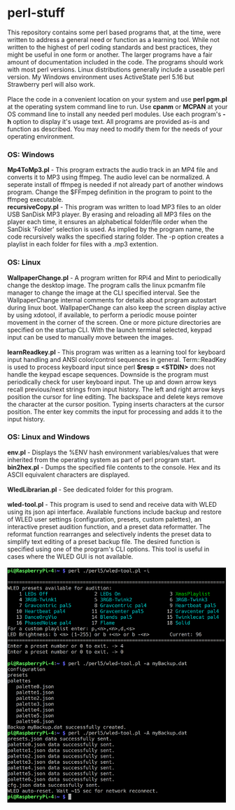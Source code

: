 # perl-stuff
This repository contains some perl based programs that, at the time, were written to address a general need or function as a learning tool. While not written to the highest of perl coding standards and best practices, they might be useful in one form or another. The larger programs have a fair amount of documentation included in the code. The programs should work with most perl versions. Linux distributions generally include a useable perl version. My Windows environment uses ActiveState perl 5.16 but Strawberry perl will also work.<br/><br/>
Place the code in a convenient location on your system and use **perl pgm.pl** at the operating system command line to run. Use **cpanm** or **MCPAN** at your OS command line to install any needed perl modules. Use each program's **-h** option to display it's usage text. All programs are provided as-is and function as described. You may need to modify them for the needs of your operating environment.

### OS: Windows
**Mp4ToMp3.pl** - This program extracts the audio track in an MP4 file and converts it to MP3 using ffmpeg. The audio level can be normalized. A seperate install of ffmpeg is needed if not already part of another windows program. Change the $FFmpeg definition in the program to point to the ffmpeg executable.<br/>
**recursiveCopy.pl** - This program was written to load MP3 files to an older USB SanDisk MP3 player. By erasing and reloading all MP3 files on the player each time, it ensures an alphabetical folder/file order when the SanDisk 'Folder' selection is used. As implied by the program name, the code recursively walks the specified staring folder. The -p option creates a playlist in each folder for files with a .mp3 extention.

### OS: Linux
**WallpaperChange.pl** - A program written for RPi4 and Mint to periodically change the desktop image. The program calls the linux pcmanfm file manager to change the image at the CLI specified interval. See the WallpaperChange internal comments for details about program autostart during linux boot. WallpaperChange can also keep the screen display active by using xdotool, if available, to perform a periodic mouse pointer movement in the corner of the screen. One or more picture directories are specified on the startup CLI. With the launch terminal selected, keypad input can be used to manually move between the images.<br/><br/>
**learnReadkey.pl** - This program was written as a learning tool for keyboard input handling and ANSI color/control sequences in general. Term::ReadKey is used to process keyboard input since perl **$resp \= \<STDIN\>** does not handle the keypad escape sequences. Downside is the program must periodically check for user keyboard input. The up and down arrow keys recall previous/next strings from input history. The left and right arrow keys position the cursor for line editing. The backspace and delete keys remove the character at the cursor position. Typing inserts characters at the cursor position. The enter key commits the input for processing and adds it to the input history.

### OS: Linux and Windows
**env.pl** - Displays the %ENV hash environment variables/values that were inherited from the operating system as part of perl program start.<br/>
**bin2hex.pl** - Dumps the specified file contents to the console. Hex and its ASCII equivalent characters are displayed.<br/><br/>
**WledLibrarian.pl** - See dedicated folder for this program.<br/><br/>
**wled-tool.pl** - This program is used to send and receive data with WLED using its json api interface. Available functions include backup and restore of WLED user settings (configuration, presets, custom palettes), an interactive preset audition function, and a preset data reformatter. The reformat function rearranges and selectively indents the preset data to simplify text editing of a preset backup file. The desired function is specified using one of the program's CLI options. This tool is useful in cases where the WLED GUI is not available.<br/><br/>
<img src="wled-screencap.png" alt="screenshot" width="500"/>
